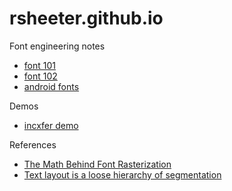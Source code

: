 # rsheeter.github.io

Font engineering notes

* [font 101](/font101)
* [font 102](/font102)
* [android fonts](/android_fonts)

Demos

* [incxfer demo](/incxfer_demo)

References

* [The Math Behind Font Rasterization](https://youtu.be/LaYPoMPRSlk)
* [Text layout is a loose hierarchy of segmentation](https://raphlinus.github.io/text/2020/10/26/text-layout.html)
